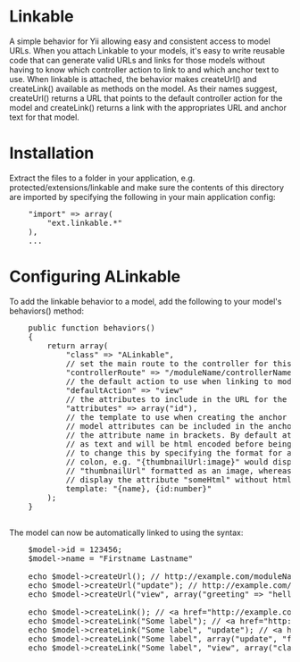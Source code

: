 # Linkable
A simple behavior for Yii allowing easy and consistent access to model URLs.
When you attach Linkable to your models, it's easy to write reusable code that
can generate valid URLs and links for those models without having to know which
controller action to link to and which anchor text to use. When linkable is
attached, the behavior makes createUrl() and createLink() available as methods
on the model. As their names suggest, createUrl() returns a URL that points to
the default controller action for the model and createLink() returns a link with
the appropriates URL and anchor text for that model.

# Installation
Extract the files to a folder in your application, e.g. protected/extensions/linkable
and make sure the contents of this directory are imported by specifying the following
in your main application config:
<pre lange="php">
    "import" => array(
        "ext.linkable.*"
    ),
    ...
</pre>

# Configuring ALinkable
To add the linkable behavior to a model, add the following to your model's behaviors()
method:
<pre lang="php">
    public function behaviors()
    {
        return array(
            "class" => "ALinkable",
            // set the main route to the controller for this model
            "controllerRoute" => "/moduleName/controllerName"
            // the default action to use when linking to models of this type
            "defaultAction" => "view"
            // the attributes to include in the URL for the model
            "attributes" => array("id"),
            // the template to use when creating the anchor text for links.
            // model attributes can be included in the anchor text by enclosing
            // the attribute name in brackets. By default attributes will be treated
            // as text and will be html encoded before being rendered. It is possible
            // to change this by specifying the format for an attribute preceded by a
            // colon, e.g. "{thumbnailUrl:image}" would display the attribute
            // "thumbnailUrl" formatted as an image, whereas "{someHtml:raw}" would
            // display the attribute "someHtml" without html enconding the value
            template: "{name}, {id:number}"
        );
    }

</pre>

The model can now be automatically linked to using the syntax:
<pre lang="php">
    $model->id = 123456;
    $model->name = "Firstname Lastname"

    echo $model->createUrl(); // http://example.com/moduleName/controllerName/view?id=123456
    echo $model->createUrl("update"); // http://example.com/moduleName/controllerName/update?id=123456
    echo $model->createUrl("view", array("greeting" => "hello world")); // http://example.com/moduleName/controllerName/view?id=123456&greeting=hello%20world

    echo $model->createLink(); // &lt;a href="http://example.com/moduleName/controllerName/view?id=123456"&gt;Firstname Lastname, 123.456&lt;/a&gt;
    echo $model->createLink("Some label"); // &lt;a href="http://example.com/moduleName/controllerName/view?id=123456"&gt;Some label&lt;/a&gt;
    echo $model->createLink("Some label", "update"); // &lt;a href="http://example.com/moduleName/controllerName/update?id=123456"&gt;Some label&lt;/a&gt;
    echo $model->createLink("Some label", array("update", "foo" => "bar")); // &lt;a href="http://example.com/moduleName/controllerName/update?id=123456&foo=bar"&gt;Some label&lt;/a&gt;
    echo $model->createLink("Some label", "view", array("class" => "test")); // &lt;a class="test" href="http://example.com/moduleName/controllerName/view?id=123456"&gt;Some label&lt;/a&gt;
</pre>
